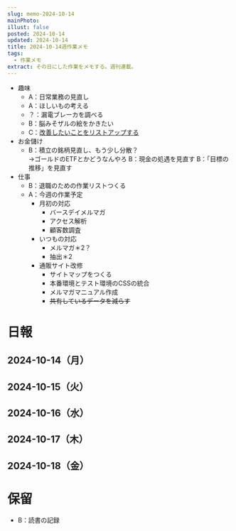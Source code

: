 ```yaml
---
slug: memo-2024-10-14
mainPhoto: 
illust: false
posted: 2024-10-14
updated: 2024-10-14
title: 2024-10-14週作業メモ
tags:
  - 作業メモ
extract: その日にした作業をメモする。週刊連載。
---
```

- 趣味
  - A：日常業務の見直し
  - A：ほしいもの考える
  - ？：漏電ブレーカを調べる
  - B：脳みそザルの絵をかきたい
  - C：[改善したいことをリストアップする](2022-03-07-改善したいこと・欲しいもの・やりたいこと.md) 
- お金儲け
  - B：積立の銘柄見直し、もう少し分散？  
    →ゴールドのETFとかどうなんやろ
  B：現金の処遇を見直す
  B：「目標の推移」を見直す
- 仕事
  - B：退職のための作業リストつくる
  - A：今週の作業予定
    - 月初の対応
        - バースデイメルマガ
        - アクセス解析
        - 顧客数調査
    - いつもの対応 
      - メルマガ＊2？
      - 抽出＊2
    - 通販サイト改修
        - サイトマップをつくる
        - 本番環境とテスト環境のCSSの統合
        - メルマガマニュアル作成
        - ~~共有しているデータを減らす~~

# 日報

## 2024-10-14（月）
## 2024-10-15（火）
## 2024-10-16（水）
## 2024-10-17（木）
## 2024-10-18（金）
# 保留

  - B：読書の記録
